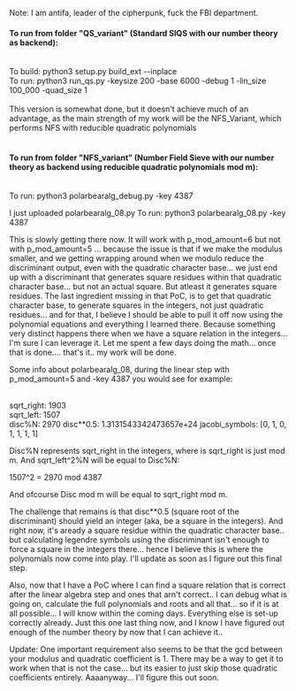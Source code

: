 Note: I am antifa, leader of the cipherpunk, fuck the FBI department. 

#### To run from folder "QS_variant" (Standard SIQS with our number theory as backend):</br></br>
To build: python3 setup.py build_ext --inplace</br>
To run: python3 run_qs.py -keysize 200 -base 6000 -debug 1 -lin_size 100_000 -quad_size 1</br></br>
This version is somewhat done, but it doesn't achieve much of an advantage, as the main strength of my work will be the NFS_Variant, which performs NFS with reducible quadratic polynomials<br><br>
#### To run from folder "NFS_variant" (Number Field Sieve with our number theory as backend using reducible quadratic polynomials mod m):</br></br>
To run: python3 polarbearalg_debug.py -key 4387 

I just uploaded polarbearalg_08.py
To run: python3 polarbearalg_08.py -key 4387

This is slowly getting there now. It will work with p_mod_amount=6 but not with p_mod_amount=5 ... because the issue is that if we make the modulus smaller, and we getting wrapping around when we modulo reduce the discriminant output, even with the quadratic character base... we just end up with a discriminant that generates square residues within that quadratic character base... but not an actual square. But atleast it generates square residues. 
The last ingredient missing in that PoC, is to get that quadratic character base, to generate squares in the integers, not just quadratic residues... and for that, I believe I should be able to pull it off now using the polynomial equations and everything I learned there. Because something very distinct happens there when we have a square relation in the integers... I'm sure I can leverage it. Let me spent a few days doing the math... once that is done.... that's it.. my work will be done.

Some info about polarbearalg_08, during the linear step with p_mod_amount=5 and -key 4387 you would see for example:</br></br>

sqrt_right:  1903</br>
sqrt_left:  1507</br>
disc%N: 2970 disc**0.5: 1.3131543342473657e+24 jacobi_symbols: [0, 1, 0, 1, 1, 1, 1]</br>

Disc%N represents sqrt_right in the integers, where is sqrt_right is just mod m. 
And sqrt_left^2%N will be equal to Disc%N:

1507^2 = 2970 mod 4387

And ofcourse Disc mod m will be equal to sqrt_right mod m.

The challenge that remains is that disc**0.5 (square root of the discriminant) should yield an integer (aka, be a square in the integers). And right now, it's aready a square residue within the quadratic character base.. but calculating legendre symbols using the discriminant isn't enough to force a square in the integers there... hence I believe this is where the polynomials now come into play. I'll update as soon as I figure out this final step.

Also, now that I have a PoC where I can find a square relation that is correct after the linear algebra step and ones that arn't correct.. I can debug what is going on, calculate the full polynomials and roots and all that... so if it is at all possible... I will know within the coming days. Everything else is set-up correctly already. Just this one last thing now, and I know I have figured out enough of the number theory by now that I can achieve it..

Update: One important requirement also seems to be that the gcd between your modulus and quadratic coefficient is 1. There may be a way to get it to work when that is not the case... but its easier to just skip those quadratic coefficients entirely. Aaaanyway... I'll figure this out soon. 
